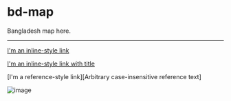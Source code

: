 # bd-map
Bangladesh map here. 

---

[I'm an inline-style link](https://riajahmedras.github.io/Bangladesh-map/index.html)

[I'm an inline-style link with title](https://riajahmedras.github.io/Bangladesh-map/index.html "Bangladesh Map")

[I'm a reference-style link][Arbitrary case-insensitive reference text]

![image](https://user-images.githubusercontent.com/68749455/111025923-8ecc5b80-8411-11eb-93a2-29b3eacc96c5.png)
